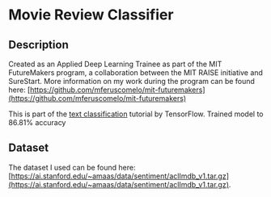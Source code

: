 # Movie Review Classifier

## Description
Created as an Applied Deep Learning Trainee as part of the MIT FutureMakers program, a collaboration between the MIT RAISE initiative and SureStart. More information on my work during the program can be found here: [https://github.com/mferuscomelo/mit-futuremakers](https://github.com/mferuscomelo/mit-futuremakers)

This is part of the [text classification](https://www.tensorflow.org/tutorials/keras/text_classification) tutorial by TensorFlow. Trained model to 86.81% accuracy

## Dataset
The dataset I used can be found here: [https://ai.stanford.edu/~amaas/data/sentiment/aclImdb_v1.tar.gz](https://ai.stanford.edu/~amaas/data/sentiment/aclImdb_v1.tar.gz).